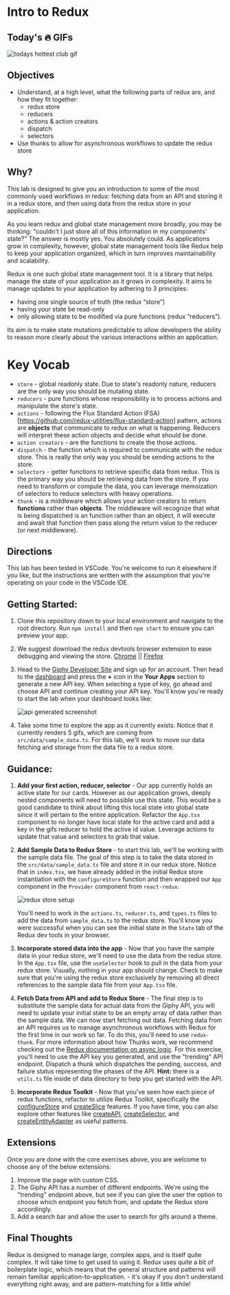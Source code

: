 # Intro to Redux

## Today's 🔥 GIFs

![todays hottest club gif](https://media.giphy.com/media/29LTG8tQpoEkIeOnIO/giphy.gif)

## Objectives

- Understand, at a high level, what the following parts of redux are, and how they fit together:
  - redux store
  - reducers
  - actions & action creators
  - dispatch
  - selectors
- Use thunks to allow for asynchronous workflows to update the redux store

## Why?

This lab is designed to give you an introduction to some of the most commonly used workflows in redux: fetching data from an API and storing it in a redux store, and then using data from the redux store in your application.

As you learn redux and global state management more broadly, you may be thinking: "couldn't I just store all of this information in my components' state?" The answer is mostly yes. You absolutely could. As applications grow in complexity, however, global state management tools like Redux help to keep your application organized, which in turn improves maintainability and scalability. 

Redux is one such global state management tool. It is a library that helps manage the state of your application as it grows in complexity. It aims to manage updates to your application by adhering to 3 principles:
- having one single source of truth (the redux “store”)
- having your state be read-only
- only allowing state to be modified via pure functions (redux “reducers”).

Its aim is to make state mutations predictable to allow developers the ability to reason more clearly about the various interactions within an application.

# Key Vocab

- `store` - global readonly state. Due to state's readonly nature, reducers are the only way you should be mutating state.
- `reducers` - pure functions whose responsibility is to process actions and manipulate the store's state.
- `actions` - following the Flux Standard Action (FSA)[https://github.com/redux-utilities/flux-standard-action] pattern, actions are **objects** that communicate to redux on what is happening. Reducers will interpret these action objects and decide what should be done.
- `action creators` - are the functions to create the those actions.
- `dispatch` - the function which is required to communicate with the redux store. This is really the only way you should be sending actions to the store.
- `selectors` - getter functions to retrieve specific data from redux. This is the primary way you should be retrieving data from the store. If you need to transform or compute the data, you can leverage memoization of selectors to reduce selectors with heavy operations.
- `thunk` - is a middleware which allows your action creators to return **functions** rather than **objects**. The middleware will recognize that what is being dispatched is an function rather than an object, it will execute and await that function then pass along the return value to the reducer (or next middleware).

## Directions

This lab has been tested in VSCode. You're welcome to run it elsewhere if you like, but the instructions are written with the assumption that you're operating on your code in the VSCode IDE.

## Getting Started:

1. Clone this repository down to your local environment and navigate to the root directory. Run `npm install` and then `npm start` to ensure you can preview your app.
2. We suggest download the redux devtools browser extension to ease debugging and viewing the store. [Chrome](https://chrome.google.com/webstore/detail/redux-devtools/lmhkpmbekcpmknklioeibfkpmmfibljd?hl=en) || [Firefox](https://addons.mozilla.org/en-US/firefox/addon/reduxdevtools)
3. Head to the [Giphy Developer Site](https://developers.giphy.com) and sign up for an account. Then head to the [dashboard](https://developers.giphy.com/dashboard/) and press the **+** icon in the **Your Apps** section to generate a new API key. When selecting a type of key, go ahead and choose API and continue creating your API key. You'll know you're ready to start the lab when your dashboard looks like:

   ![api generated screenshot](api_key_generated.jpg)

4. Take some time to explore the app as it currently exists. Notice that it currently renders 5 gifs, which are coming from `src/data/sample_data.ts`. For this lab, we'll work to move our data fetching and storage from the data file to a redux store.

## Guidance:

1. **Add your first action, reducer, selector** - Our app currently holds an active state for our cards. However as our application grows, deeply nested components will need to possible use this state. This would be a good candidate to think about lifting this local state into global state since it will pertain to the entire application. Refactor the `App.tsx` component to no longer have local state for the active card and add a key in the gifs reducer to hold the active id value. Leverage actions to update that value and selectors to grab that value.

2. **Add Sample Data to Redux Store** - to start this lab, we'll be working with the sample data file. The goal of this step is to take the data stored in the `src/data/sample_data.ts` file and store it in our redux store. Notice that in `index.tsx`, we have already added in the initial Redux store instantiation with the `configureStore` function and then wrapped our `App` component in the `Provider` component from `react-redux`.

   ![redux store setup](redux_setup.png)

    You'll need to work in the `actions.ts`, `reducer.ts`, and `types.ts` files to add the data from `sample_data.ts` to the redux store. You'll know you were successful when you can see the initial state in the `State` tab of the Redux dev tools in your browser.

3. **Incorporate stored data into the app** - Now that you have the sample data in your redux store, we'll need to use the data from the redux store. In the `App.tsx` file, use the `useSelector` hook to pull in the data from your redux store. Visually, nothing in your app should change. Check to make sure that you're using the redux store exclusively by removing all direct references to the sample data file from your `App.tsx` file.

4. **Fetch Data from API and add to Redux Store** - The final step is to substitute the sample data for actual data from the Giphy API, you will need to update your initial state to be an empty array of data rather than the sample data. We can now start fetching out data. Fetching data from an API requires us to manage asynchronous workflows with Redux for the first time in our work so far. To do this, you'll need to use `redux-thunk`. For more information about how Thunks work, we recommend checking out the [Redux documentation on async logic](https://redux.js.org/tutorials/essentials/part-5-async-logic). For this exercise, you'll need to use the API key you generated, and use the "trending" API endpoint. Dispatch a thunk which dispatches the pending, success, and failure status representing the phases of the API. **Hint:** there is a `utils.ts` file inside of data directory to help you get started with the API.

5. **Incorporate Redux Toolkit** - Now that you've seen how each piece of redux functions, refactor to utilize Redux Toolkit, specifically the [configureStore](https://redux-toolkit.js.org/api/configureStore) and [createSlice](https://redux-toolkit.js.org/api/createSlice) features. If you have time, you can also explore other features like [createAPI](https://redux-toolkit.js.org/rtk-query/api/createApi), [createSelector](https://redux-toolkit.js.org/api/createSelector), and [createEntityAdapter](https://redux-toolkit.js.org/api/createEntityAdapter) as useful patterns.

## Extensions
Once you are done with the core exercises above, you are welcome to choose any of the below extensions:
1. Improve the page with custom CSS.
2. The Giphy API has a number of different endpoints. We're using the "trending" endpoint above, but see if you can give the user the option to choose which endpoint you fetch from, and update the Redux store accordingly. 
3. Add a search bar and allow the user to search for gifs around a theme. 

## Final Thoughts

Redux is designed to manage large, complex apps, and is itself quite complex. It will take time to get used to using it. Redux uses quite a bit of boilerplate logic, which means that the general structure and patterns will remain familiar application-to-application. - it's okay if you don't understand everything right away, and are pattern-matching for a little while!
